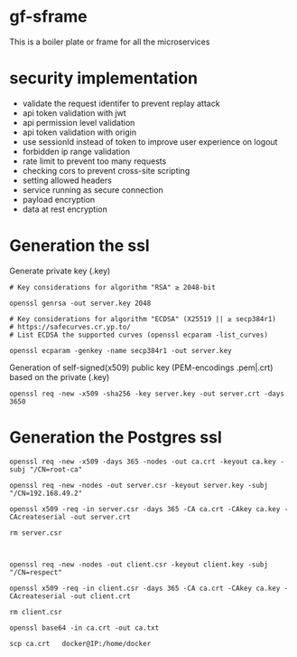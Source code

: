 # gf-sframe
This is a boiler plate or frame for all the microservices


# security implementation
- validate the request identifer to prevent replay attack
- api token validation with jwt
- api permission level validation
- api token validation with origin
- use sessionId instead of token to improve user experience on logout
- forbidden ip range validation
- rate limit to prevent too many requests
- checking cors to prevent cross-site scripting
- setting allowed headers
- service running as secure connection
- payload encryption
- data at rest encryption

# Generation the ssl
Generate private key (.key)

    # Key considerations for algorithm "RSA" ≥ 2048-bit
        
    openssl genrsa -out server.key 2048

    # Key considerations for algorithm "ECDSA" (X25519 || ≥ secp384r1)
    # https://safecurves.cr.yp.to/
    # List ECDSA the supported curves (openssl ecparam -list_curves)

    openssl ecparam -genkey -name secp384r1 -out server.key

Generation of self-signed(x509) public key (PEM-encodings .pem|.crt) based on the private (.key)

    openssl req -new -x509 -sha256 -key server.key -out server.crt -days 3650

# Generation the Postgres ssl
    openssl req -new -x509 -days 365 -nodes -out ca.crt -keyout ca.key -subj "/CN=root-ca"

    openssl req -new -nodes -out server.csr -keyout server.key -subj "/CN=192.168.49.2"

    openssl x509 -req -in server.csr -days 365 -CA ca.crt -CAkey ca.key -CAcreateserial -out server.crt

    rm server.csr



    openssl req -new -nodes -out client.csr -keyout client.key -subj "/CN=respect"

    openssl x509 -req -in client.csr -days 365 -CA ca.crt -CAkey ca.key -CAcreateserial -out client.crt

    rm client.csr

    openssl base64 -in ca.crt -out ca.txt

    scp ca.crt   docker@IP:/home/docker
